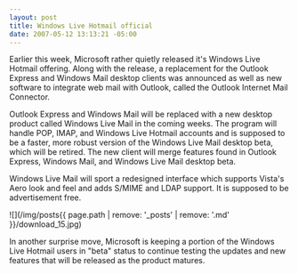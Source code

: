 ```yaml
---
layout: post
title: Windows Live Hotmail official
date: 2007-05-12 13:13:21 -05:00
---
```


Earlier this week, Microsoft rather quietly released it's Windows Live Hotmail offering. Along with the release, a replacement for the Outlook Express and Windows Mail desktop clients was announced as well as new software to integrate web mail with Outlook, called the Outlook Internet Mail Connector.

Outlook Express and Windows Mail will be replaced with a new desktop product called Windows Live Mail in the coming weeks. The program will handle POP, IMAP, and Windows Live Hotmail accounts and is supposed to be a faster, more robust version of the Windows Live Mail desktop beta, which will be retired. The new client will merge features found in Outlook Express, Windows Mail, and Windows Live Mail desktop beta.

Windows Live Mail will sport a redesigned interface which supports Vista's Aero look and feel and adds S/MIME and LDAP support. It is supposed to be advertisement free.

![](/img/posts{{ page.path | remove: '_posts' | remove: '.md' }}/download_15.jpg)

In another surprise move, Microsoft is keeping a portion of the Windows Live Hotmail users in "beta" status to continue testing the updates and new features that will be released as the product matures.
